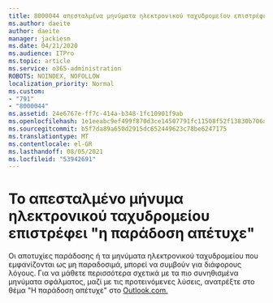 ```yaml
---
title: 8000044 απεσταλμένα μηνύματα ηλεκτρονικού ταχυδρομείου επιστρέφει "η παράδοση απέτυχε" στο Outlook.com
ms.author: daeite
author: daeite
manager: jackiesm
ms.date: 04/21/2020
ms.audience: ITPro
ms.topic: article
ms.service: o365-administration
ROBOTS: NOINDEX, NOFOLLOW
localization_priority: Normal
ms.custom:
- "791"
- "8000044"
ms.assetid: 24e6767e-ff7c-414a-b348-1fc10901f9ab
ms.openlocfilehash: 1e1eeabc9ef499f870d3ce14507791fc11508f52f13830b706ad1044c98454c2
ms.sourcegitcommit: b5f7da89a650d2915dc652449623c78be6247175
ms.translationtype: MT
ms.contentlocale: el-GR
ms.lasthandoff: 08/05/2021
ms.locfileid: "53942691"
---
```

# <a name="sent-email-comes-back-delivery-failed"></a>Το απεσταλμένο μήνυμα ηλεκτρονικού ταχυδρομείου επιστρέφει "η παράδοση απέτυχε"

Οι αποτυχίες παράδοσης ή τα μηνύματα ηλεκτρονικού ταχυδρομείου που εμφανίζονται ως μη παραδοσιμά, μπορεί να συμβούν για διάφορους λόγους. Για να μάθετε περισσότερα σχετικά με τα πιο συνηθισμένα μηνύματα σφάλματος, μαζί με τις προτεινόμενες λύσεις, ανατρέξτε στο θέμα "Η παράδοση απέτυχε" στο [Outlook.com.](https://support.office.com/article/45e048ac-f7b1-4c0f-b525-081cb34f1062?wt.mc_id=Office_Outlook_com_Alchemy)
  